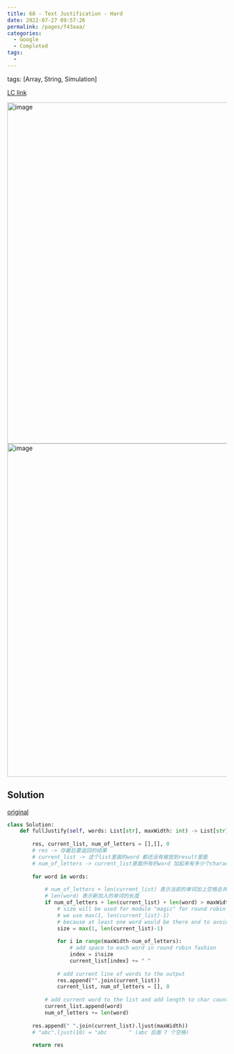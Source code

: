 ```yaml
---
title: 68 - Text Justification - Hard
date: 2022-07-27 09:57:26
permalink: /pages/f43aaa/
categories:
  - Google
  - Completed
tags:
  - 
---
```

tags: [Array, String, Simulation]

[LC link](https://leetcode.cn/problems/text-justification/)

<img width="782" alt="image" src="https://user-images.githubusercontent.com/41789327/180635359-00bdaefa-c0e1-4abb-8b94-c59708c78686.png">
<img width="764" alt="image" src="https://user-images.githubusercontent.com/41789327/180635366-8b9e3579-0ac6-4a00-81c1-e9c7772b48ff.png">

## Solution
[original](https://leetcode.com/problems/text-justification/discuss/24891/Concise-python-solution-10-lines.)

```python
class Solution:
    def fullJustify(self, words: List[str], maxWidth: int) -> List[str]:
            
        res, current_list, num_of_letters = [],[], 0
        # res -> 存最后要返回的结果
        # current_list -> 这个list里面的word 都还没有被放到result里面
        # num_of_letters -> current_list里面所有的word 加起来有多少个character
        
        for word in words:
        
            # num_of_letters + len(current_list) 表示当前的单词加上空格总共的长度
            # len(word) 表示新加入的单词的长度
            if num_of_letters + len(current_list) + len(word) > maxWidth:
                # size will be used for module "magic" for round robin
                # we use max(1, len(current_list)-1) 
                # because at least one word would be there and to avoid modulo by 0
                size = max(1, len(current_list)-1)
                
                for i in range(maxWidth-num_of_letters):
                    # add space to each word in round robin fashion
                    index = i%size
                    current_list[index] += " " 
                
                # add current line of words to the output
                res.append("".join(current_list))
                current_list, num_of_letters = [], 0
            
            # add current word to the list and add length to char count
            current_list.append(word)
            num_of_letters += len(word)
        
        res.append(" ".join(current_list).ljust(maxWidth))
        # "abc".ljust(10) = "abc       " (abc 后面 7 个空格)
        
        return res
```

